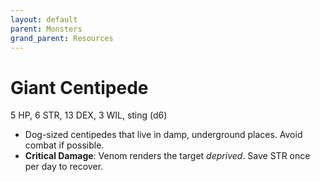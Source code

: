 ```yaml
---
layout: default
parent: Monsters
grand_parent: Resources
---
```


# Giant Centipede

5 HP, 6 STR, 13 DEX, 3 WIL, sting (d6)

- Dog-sized centipedes that live in damp, underground places. Avoid combat if possible. 
- **Critical Damage**: Venom renders the target _deprived_. Save STR once per day to recover.

